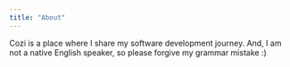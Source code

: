 ```yaml
---
title: "About"
---
```


Cozi is a place where I share my software development journey. And, I am not a native English speaker, so please forgive my grammar mistake :)
